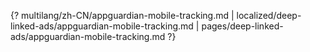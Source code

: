 {? multilang/zh-CN/appguardian-mobile-tracking.md | localized/deep-linked-ads/appguardian-mobile-tracking.md | pages/deep-linked-ads/appguardian-mobile-tracking.md ?}
